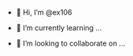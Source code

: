 - 👋 Hi, I’m @ex106

- 🌱 I’m currently learning ...
- 💞️ I’m looking to collaborate on ...

<!---
ex106/ex106 is a ✨ special ✨ repository because its `README.md` (this file) appears on your GitHub profile.
You can click the Preview link to take a look at your changes.
--->
